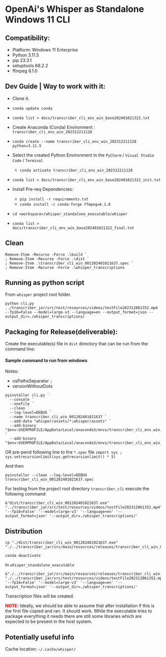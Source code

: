 
# OpenAi's Whisper   as   Standalone Windows 11 CLI


## Compatibility:
- Platform: Windows 11 Enterprise
- Python 3.11.5
- pip 23.3.1
- setuptools 68.2.2
- ffmpeg 6.1.0

## Dev Guide | Way to work with it:

- Clone it.
- `conda update conda`
- `conda list > docs/transcriber_cli_env_win_base202401021322.txt`

- Create Anaconda (Conda) Environment : `transcriber_cli_env_win_202312211128`
- `conda create --name transcriber_cli_env_win_202312211128 python=3.11.5`
- Select the created Python Environment in the `PyCharm` / `Visual Studio Code` / `Terminal`
  - `conda activate transcriber_cli_env_win_202312211128`
- `conda list > docs/transcriber_cli_env_win_base202401021322_init.txt`
- Install Pre-req Dependencies:
  - `pip install -r requirements.txt`
  - `conda install -c conda-forge ffmpeg=6.1.0`
- `cd <workspace>/whisper_standalone_executable/whisper`
- `conda list > docs/transcriber_cli_env_win_base202401021322_final.txt`

## Clean

```
Remove-Item -Recurse -Force .\build `
; Remove-Item -Recurse -Force .\dist `
; Remove-Item .\transcriber_cli_win_001202401021637.spec `
; Remove-Item -Recurse -Force .\whisper_transcriptions
```

## Running as python script

From `whisper` project root folder.

```
python cli.py ../transcriber_jar/src/test/resources/videos/testFile202312061352.mp4 --fp16=False --model=large-v3 --language=en --output_format=json --output_dir=./whisper_transcriptions/
```

## Packaging for Release(deliverable):

Create the executable(s) file in `dist` directory that can be run from the command line:

#### Sample command to run from windows

Notes:
- osPathsSeparator `;`
- versionWithoutDots


```
pyinstaller cli.py `
  --console `
  --onefile `
  --clean `
  --log-level=DEBUG `
  --name transcriber_cli_win_001202401021637 `
  --add-data "whisper/assets/*;whisper/assets" `
  --add-binary "$env:USERPROFILE/AppData/Local/anaconda3/envs/transcriber_cli_env_win_202312211128/Library/bin/ffmpeg.exe;bin" `
  --add-binary "$env:USERPROFILE/AppData/Local/anaconda3/envs/transcriber_cli_env_win_202312211128/Library/bin/ffprobe.exe;bin"
```

OR pre-pend following line to the `*.spec` file `import sys ; sys.setrecursionlimit(sys.getrecursionlimit() * 5)`

And then
```
pyinstaller --clean --log-level=DEBUG transcriber_cli_win_001202401021637.spec
```

For testing from the project root directory `transcriber_cli` execute the following command:

```
&"dist/transcriber_cli_win_001202401021637.exe" "../transcriber_jar/src/test/resources/videos/testFile202312061352.mp4" '--fp16=False' '--model=large-v3' '--language=en' '--output_format=json' '--output_dir=./whisper_transcriptions/'
```

## Distribution

```
cp "./dist/transcriber_cli_win_001202401021637.exe" "./../transcriber_jar/src/main/resources/releases/transcriber_cli_win_001202401021637.exe" 
```

```
conda deactivate
```

In `whisper_standalone_executable`
```
&"./../transcriber_jar/src/main/resources/releases/transcriber_cli_win_001202401021637" "./../transcriber_jar/src/test/resources/videos/testFile202312061352.mp4" '--fp16=False' '--model=large-v3' '--language=en' '--output_format=json' '--output_dir=./whisper_transcriptions/'
```

Transcription files will be created.

<span style="color:red">**NOTE:**</span> Ideally, we should be able to assume that after installation if this is the first file copied and ran. It should work. While the executable tries to package everything it needs there are still some libraries which are expected to be present in the host system.

## Potentially useful info

Cache location: `~/.cache/whisper/`
